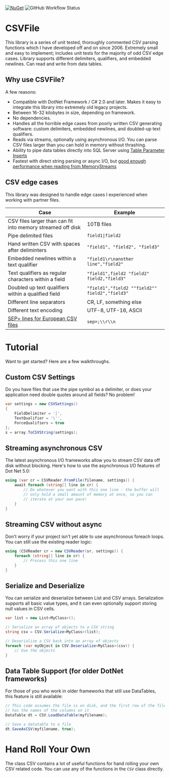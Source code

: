 [![NuGet](https://img.shields.io/nuget/v/CSVFile.svg?style=plastic)](https://www.nuget.org/packages/CSVFile/)
![GitHub Workflow Status](https://img.shields.io/github/actions/workflow/status/tspence/csharp-csv-reader/dotnet.yml?branch=main)

# CSVFile
This library is a series of unit tested, thoroughly commented CSV parsing functions which I have developed off and on since 2006. Extremely small and easy to implement; includes unit tests for the majority of odd CSV edge cases. Library supports different delimiters, qualifiers, and embedded newlines. Can read and write from data tables.

## Why use CSVFile?
A few reasons:
* Compatible with DotNet Framework / C# 2.0 and later.  Makes it easy to integrate this library into extremely old legacy projects.
* Between 16-32 kilobytes in size, depending on framework.
* No dependencies.
* Handles all the horrible edge cases from poorly written CSV generating software: custom delimiters, embedded newlines, and doubled-up text qualifiers.
* Reads via streams, optionally using asynchronous I/O.  You can parse CSV files larger than you can hold in memory without thrashing.
* Ability to pipe data tables directly into SQL Server using [Table Parameter Inserts](https://www.gamedeveloper.com/programming/in-depth-sql-server---high-performance-inserts)
* Fastest with direct string parsing or async I/O, but [good enough performance when reading from MemoryStreams](https://www.joelverhagen.com/blog/2020/12/fastest-net-csv-parsers)

## CSV edge cases
This library was designed to handle edge cases I experienced when working with partner files.

| Case | Example |
|------|---------|
| CSV files larger than can fit into memory streamed off disk | 10TB files |
| Pipe delimited files | `field1\|field2` |
| Hand written CSV with spaces after deliminters | `"field1", "field2", "field3"` |
| Embedded newlines within a text qualifier | `"field1\r\nanother line","field2"` |
| Text qualifiers as regular characters within a field | `"field1",field2 "field2" field2,"field3"` |
| Doubled up text qualifiers within a qualified field | `"field1","field2 ""field2"" field2","field3"` |
| Different line separators | CR, LF, something else |
| Different text encoding | UTF-8, UTF-16, ASCII |
| [SEP= lines for European CSV files](https://superuser.com/questions/773644/what-is-the-sep-metadata-you-can-add-to-csvs) | `sep=;\\r\\n` |

# Tutorial
Want to get started? Here are a few walkthroughs.

## Custom CSV Settings
Do you have files that use the pipe symbol as a delimiter, or does your application need double quotes around all fields? No problem!

```csharp
var settings = new CSVSettings()
{
    FieldDelimiter = '|',
    TextQualifier = '\'',
    ForceQualifiers = true
};
s = array.ToCSVString(settings);
```

## Streaming asynchronous CSV 
The latest asynchronous I/O frameworks allow you to stream CSV data off disk without blocking.  Here's how to use the asynchronous I/O features of Dot Net 5.0:

```csharp
using (var cr = CSVReader.FromFile(filename, settings)) {
    await foreach (string[] line in cr) {
        // Do whatever you want with this one line - the buffer will
        // only hold a small amount of memory at once, so you can 
        // iterate at your own pace!
    }
}
```

## Streaming CSV without async

Don't worry if your project isn't yet able to use asynchronous foreach loops.  You can still use the existing reader logic:

```csharp
using (CSVReader cr = new CSVReader(sr, settings)) {
    foreach (string[] line in cr) {
        // Process this one line
    }
}
```

## Serialize and Deserialize
You can serialize and deserialize between List<T> and CSV arrays.  Serialization supports all basic value types, and it can even optionally support storing null values in CSV cells.

```csharp
var list = new List<MyClass>();

// Serialize an array of objects to a CSV string
string csv = CSV.Serialize<MyClass>(list);

// Deserialize a CSV back into an array of objects
foreach (var myObject in CSV.Deserialize<MyClass>(csv)) {
    // Use the objects
}
```

## Data Table Support (for older DotNet frameworks)
For those of you who work in older frameworks that still use DataTables, this feature is still available:

```csharp
// This code assumes the file is on disk, and the first row of the file
// has the names of the columns on it
DataTable dt = CSV.LoadDataTable(myfilename);

// Save a datatable to a file
dt.SaveAsCSV(myfilename, true);
```

# Hand Roll Your Own
The class CSV contains a lot of useful functions for hand rolling your own CSV related code. You can use any of the functions in the `CSV` class directly.
